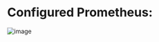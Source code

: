 # Configured Prometheus: 
![image](https://github.com/frog-da/DevOps/assets/84839431/496d89dd-7cc5-4441-a525-0476e63fe4d6)
